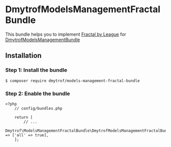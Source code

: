 DmytrofModelsManagementFractalBundle
====================

This bundle helps you to implement [Fractal by League](https://fractal.thephpleague.com) for 
[DmytrofModelsManagementBundle](https://github.com/dmytrof/ModelsManagementBundle)

## Installation

### Step 1: Install the bundle

    $ composer require dmytrof/models-management-fractal-bundle 
    
### Step 2: Enable the bundle

    <?php
        // config/bundles.php
        
        return [
            // ...
            Dmytrof\ModelsManagementFractalBundle\DmytrofModelsManagementFractalBundle::class => ['all' => true],
        ];
        
        